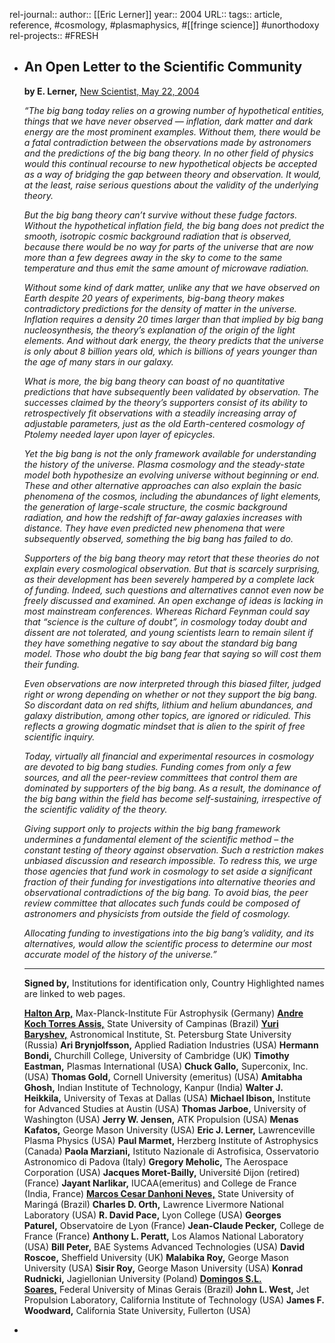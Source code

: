 rel-journal::
author:: [[Eric Lerner]]
year:: 2004
URL::
tags:: article, reference, #cosmology, #plasmaphysics, #[[fringe science]] #unorthodoxy
rel-projects:: #FRESH

- ## An Open Letter to the Scientific Community

  **by E. Lerner,** [New Scientist, May 22, 2004](https://www.newscientist.com/article/mg18224482-900-bucking-the-big-bang/)

  *“The big bang today relies on a growing number of hypothetical entities, things that we have never observed — inflation, dark matter and dark energy are the most prominent examples. Without them, there would be a fatal contradiction between the observations made by astronomers and the predictions of the big bang theory. In no other field of physics would this continual recourse to new hypothetical objects be accepted as a way of bridging the gap between theory and observation. It would, at the least, raise serious questions about the validity of the underlying theory.*

  *But the big bang theory can’t survive without these fudge factors. Without the hypothetical inflation field, the big bang does not predict the smooth, isotropic cosmic background radiation that is observed, because there would be no way for parts of the universe that are now more than a few degrees away in the sky to come to the same temperature and thus emit the same amount of microwave radiation.*

  *Without some kind of dark matter, unlike any that we have observed on Earth despite 20 years of experiments, big-bang theory makes contradictory predictions for the density of matter in the universe. Inflation requires a density 20 times larger than that implied by big bang nucleosynthesis, the theory’s explanation of the origin of the light elements. And without dark energy, the theory predicts that the universe is only about 8 billion years old, which is billions of years younger than the age of many stars in our galaxy.*

  *What is more, the big bang theory can boast of no quantitative predictions that have subsequently been validated by observation. The successes claimed by the theory’s supporters consist of its ability to retrospectively fit observations with a steadily increasing array of adjustable parameters, just as the old Earth-centered cosmology of Ptolemy needed layer upon layer of epicycles.*

  *Yet the big bang is not the only framework available for understanding the history of the universe. Plasma cosmology and the steady-state model both hypothesize an evolving universe without beginning or end. These and other alternative approaches can also explain the basic phenomena of the cosmos, including the abundances of light elements, the generation of large-scale structure, the cosmic background radiation, and how the redshift of far-away galaxies increases with distance. They have even predicted new phenomena that were subsequently observed, something the big bang has failed to do.*

  *Supporters of the big bang theory may retort that these theories do not explain every cosmological observation. But that is scarcely surprising, as their development has been severely hampered by a complete lack of funding. Indeed, such questions and alternatives cannot even now be freely discussed and examined. An open exchange of ideas is lacking in most mainstream conferences. Whereas Richard Feynman could say that “science is the culture of doubt”, in cosmology today doubt and dissent are not tolerated, and young scientists learn to remain silent if they have something negative to say about the standard big bang model. Those who doubt the big bang fear that saying so will cost them their funding.*

  *Even observations are now interpreted through this biased filter, judged right or wrong depending on whether or not they support the big bang. So discordant data on red shifts, lithium and helium abundances, and galaxy distribution, among other topics, are ignored or ridiculed. This reflects a growing dogmatic mindset that is alien to the spirit of free scientific inquiry.*

  *Today, virtually all financial and experimental resources in cosmology are devoted to big bang studies. Funding comes from only a few sources, and all the peer-review committees that control them are dominated by supporters of the big bang. As a result, the dominance of the big bang within the field has become self-sustaining, irrespective of the scientific validity of the theory.*

  *Giving support only to projects within the big bang framework undermines a fundamental element of the scientific method – the constant testing of theory against observation. Such a restriction makes unbiased discussion and research impossible. To redress this, we urge those agencies that fund work in cosmology to set aside a significant fraction of their funding for investigations into alternative theories and observational contradictions of the big bang. To avoid bias, the peer review committee that allocates such funds could be composed of astronomers and physicists from outside the field of cosmology.*

  *Allocating funding to investigations into the big bang’s validity, and its alternatives, would allow the scientific process to determine our most accurate model of the history of the universe.”*

  ---

  **Signed by,** Institutions for identification only, Country
  Highlighted names are linked to web pages.

  [**Halton Arp,**](http://haltonarp.com/) Max-Planck-Institute Für Astrophysik (Germany)
  [**Andre Koch Torres Assis,**](https://www.ifi.unicamp.br/~assis/) State University of Campinas (Brazil)
  [**Yuri Baryshev,**](http://www.astro.spbu.ru/staff/baryshev/index.htm) Astronomical Institute, St. Petersburg State University (Russia)
  **Ari Brynjolfsson,** Applied Radiation Industries (USA)
  **Hermann Bondi,** Churchill College, University of Cambridge (UK)
  **Timothy Eastman,** Plasmas International (USA)
  **Chuck Gallo,** Superconix, Inc.(USA)
  **Thomas Gold,** Cornell University (emeritus) (USA)
  **Amitabha Ghosh,** Indian Institute of Technology, Kanpur (India)
  **Walter J. Heikkila,** University of Texas at Dallas (USA)
  **Michael Ibison,** Institute for Advanced Studies at Austin (USA)
  **Thomas Jarboe,** University of Washington (USA)
  **Jerry W. Jensen,** ATK Propulsion (USA)
  **Menas Kafatos,** George Mason University (USA)
  **Eric J. Lerner,** Lawrenceville Plasma Physics (USA)
  **Paul Marmet,** Herzberg Institute of Astrophysics (Canada)
  **Paola Marziani,** Istituto Nazionale di Astrofisica, Osservatorio Astronomico di Padova (Italy)
  **Gregory Meholic,** The Aerospace Corporation (USA)
  **Jacques Moret-Bailly,** Université Dijon (retired) (France)
  **Jayant Narlikar,** IUCAA(emeritus) and College de France (India, France)
  [**Marcos Cesar Danhoni Neves,**](http://www.pcm.uem.br/docente/3/marcos-cesar-danhoni-neves) State University of Maringá (Brazil)
  **Charles D. Orth,** Lawrence Livermore National Laboratory (USA)
  **R. David Pace,** Lyon College (USA)
  **Georges Paturel,** Observatoire de Lyon (France)
  **Jean-Claude Pecker,** College de France (France)
  **Anthony L. Peratt,** Los Alamos National Laboratory (USA)
  **Bill Peter,** BAE Systems Advanced Technologies (USA)
  **David Roscoe,** Sheffield University (UK)
  **Malabika Roy,** George Mason University (USA)
  **Sisir Roy,** George Mason University (USA)
  **Konrad Rudnicki,** Jagiellonian University (Poland)
  [**Domingos S.L. Soares,**](http://lilith.fisica.ufmg.br/~dsoares/) Federal University of Minas Gerais (Brazil)
  **John L. West,** Jet Propulsion Laboratory, California Institute of Technology (USA)
  **James F. Woodward,** California State University, Fullerton (USA)
-
